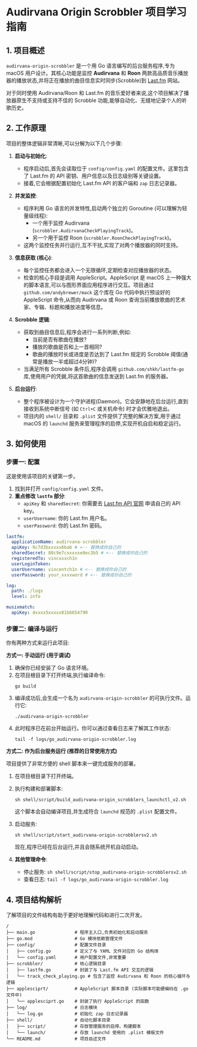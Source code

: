 # Audirvana Origin Scrobbler 项目学习指南

## 1. 项目概述

`audirvana-origin-scrobbler` 是一个用 Go 语言编写的后台服务程序,专为 macOS 用户设计。其核心功能是监控 **Audirvana** 和 **Roon** 两款高品质音乐播放器的播放状态,并将正在播放的曲目信息实时同步(Scrobble)到 [Last.fm](https://www.last.fm/) 网站。

对于同时使用 Audirvana/Roon 和 Last.fm 的音乐爱好者来说,这个项目解决了播放器原生不支持或支持不佳的 Scrobble 功能,能够自动化、无缝地记录个人的听歌历史。

## 2. 工作原理

项目的整体逻辑非常清晰,可以分解为以下几个步骤:

1.  **启动与初始化**:
    *   程序启动后,首先会读取位于 `config/config.yaml` 的配置文件。这里包含了 Last.fm 的 API 密钥、用户信息以及日志级别等关键设置。
    *   接着,它会根据配置初始化 Last.fm API 的客户端和 `zap` 日志记录器。

2.  **并发监控**:
    *   程序利用 Go 语言的并发特性,启动两个独立的 Goroutine (可以理解为轻量级线程):
        *   一个用于监控 Audirvana (`scrobbler.AudirvanaCheckPlayingTrack`)。
        *   另一个用于监控 Roon (`scrobbler.RoonCheckPlayingTrack`)。
    *   这两个监控任务并行运行,互不干扰,实现了对两个播放器的同时支持。

3.  **信息获取 (核心)**:
    *   每个监控任务都会进入一个无限循环,定期检查对应播放器的状态。
    *   检查的核心手段是调用 AppleScript。AppleScript 是 macOS 上一种强大的脚本语言,可以与图形界面应用程序进行交互。项目通过 `github.com/andybrewer/mack` 这个库在 Go 代码中执行预设好的 AppleScript 命令,从而向 Audirvana 或 Roon 查询当前播放歌曲的艺术家、专辑、标题和播放进度等信息。

4.  **Scrobble 逻辑**:
    *   获取到曲目信息后,程序会进行一系列判断,例如:
        *   当前是否有歌曲在播放?
        *   播放的歌曲是否和上一首相同?
        *   歌曲的播放时长或进度是否达到了 Last.fm 规定的 Scrobble 阈值(通常是播放一半或超过4分钟)?
    *   当满足所有 Scrobble 条件后,程序会调用 `github.com/shkh/lastfm-go` 库,使用用户的凭据,将这首歌曲的信息发送到 Last.fm 的服务器。

5.  **后台运行**:
    *   整个程序被设计为一个守护进程(Daemon)。它会安静地在后台运行,直到接收到系统中断信号 (如 `Ctrl+C` 或关机命令) 时才会优雅地退出。
    *   项目内的 `shell/` 目录和 `.plist` 文件提供了完整的解决方案,用于通过 macOS 的 `launchd` 服务来管理程序的启停,实现开机自启和稳定运行。

## 3. 如何使用

### 步骤一: 配置

这是使用该项目的关键第一步。

1.  找到并打开 `config/config.yaml` 文件。
2.  **重点修改 `lastfm` 部分**:
    *   `apiKey` 和 `sharedSecret`: 你需要去 [Last.fm API 官网](https://www.last.fm/api/account/create) 申请自己的 API key。
    *   `userUsername`: 你的 Last.fm 用户名。
    *   `userPassword`: 你的 Last.fm 密码。

```yaml
lastfm:
  applicationName: audirvana-scrobbler
  apiKey: 9c7d3bxxxxx6bab # <-- 替换成你自己的
  sharedSecret: 80c9e7cxxxxxe0ec3b5 # <-- 替换成你自己的
  registeredTo: vincxxxch1n
  userLoginToken:
  userUsername: vincentch1n # <-- 替换成你自己的
  userPassword: your_xxxxword # <-- 替换成你自己的

log:
  path: ./logs
  level: info

musixmatch:
  apiKey: 4xxxx5xxxxx81b6654790
```

### 步骤二: 编译与运行

你有两种方式来运行此项目:

**方式一: 手动运行 (用于调试)**

1.  确保你已经安装了 Go 语言环境。
2.  在项目根目录下打开终端,执行编译命令:
    ```shell
    go build
    ```
3.  编译成功后,会生成一个名为 `audirvana-origin-scrobbler` 的可执行文件。运行它:
    ```shell
    ./audirvana-origin-scrobbler
    ```
4.  此时程序已在前台开始运行。你可以通过查看日志来了解其工作状态:
    ```shell
    tail -f logs/go_audirvana-origin-scrobbler.log
    ```

**方式二: 作为后台服务运行 (推荐的日常使用方式)**

项目提供了非常方便的 shell 脚本来一键完成服务的部署。

1.  在项目根目录下打开终端。
2.  执行构建和部署脚本:
    ```shell
    sh shell/script/build_audirvana-origin_scrobblers_launchctl_v2.sh
    ```
    这个脚本会自动编译项目,并生成符合 `launchd` 规范的 `.plist` 配置文件。
3.  启动服务:
    ```shell
    sh shell/script/start_audirvana-origin-scrobblersv2.sh
    ```
    现在,程序已经在后台运行,并且会随系统开机自动启动。

4.  **其他管理命令**:
    *   停止服务: `sh shell/script/stop_audirvana-origin-scrobblersv2.sh`
    *   查看日志: `tail -f logs/go_audirvana-origin-scrobbler.log`

## 4. 项目结构解析

了解项目的文件结构有助于更好地理解代码和进行二次开发。

```
/
├── main.go               # 程序主入口,负责初始化和启动服务
├── go.mod                # Go 模块依赖管理文件
├── config/               # 配置文件目录
│   ├── config.go         # 定义了与 YAML 文件对应的 Go 结构体
│   └── config.yaml       # 用户配置文件,非常重要
├── scrobbler/            # 核心逻辑目录
│   ├── lastfm.go         # 封装了与 Last.fm API 交互的逻辑
│   └── track_check_playing.go # 包含了监控 Audirvana 和 Roon 的核心循环与逻辑
├── applesciprt/          # AppleScript 脚本目录 (实际脚本可能硬编码在 .go 文件中)
│   └── applesciprt.go    # 封装了执行 AppleScript 的函数
├── log/                  # 日志模块
│   └── log.go            # 初始化 zap 日志记录器
├── shell/                # 自动化脚本目录
│   ├── script/           # 存放管理服务的启停、构建脚本
│   └── launch/           # 存放 launchd 使用的 .plist 模板文件
└── README.md             # 项目自述文件
```
